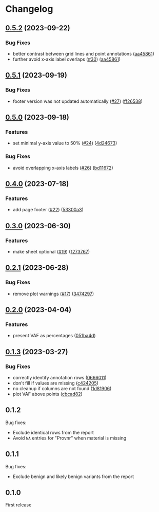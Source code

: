 # Changelog

## [0.5.2](https://github.com/gmc-norr/tumor-evolution/compare/v0.5.1...v0.5.2) (2023-09-22)


### Bug Fixes

* better contrast between grid lines and point annotations ([aa45861](https://github.com/gmc-norr/tumor-evolution/commit/aa45861b292f4a74132522c9fdd0eca8b00053a9))
* further avoid x-axis label overlaps ([#30](https://github.com/gmc-norr/tumor-evolution/issues/30)) ([aa45861](https://github.com/gmc-norr/tumor-evolution/commit/aa45861b292f4a74132522c9fdd0eca8b00053a9))

## [0.5.1](https://github.com/gmc-norr/tumor-evolution/compare/v0.5.0...v0.5.1) (2023-09-19)


### Bug Fixes

* footer version was not updated automatically ([#27](https://github.com/gmc-norr/tumor-evolution/issues/27)) ([ff26538](https://github.com/gmc-norr/tumor-evolution/commit/ff265384dd08dbffee8078db75cd801b748bec06))

## [0.5.0](https://github.com/gmc-norr/tumor-evolution/compare/v0.4.0...v0.5.0) (2023-09-18)


### Features

* set minimal y-axis value to 50% ([#24](https://github.com/gmc-norr/tumor-evolution/issues/24)) ([4d24673](https://github.com/gmc-norr/tumor-evolution/commit/4d24673349f86d6d6c73135c98e48664c5b95f9d))


### Bug Fixes

* avoid overlapping x-axis labels ([#26](https://github.com/gmc-norr/tumor-evolution/issues/26)) ([bd11672](https://github.com/gmc-norr/tumor-evolution/commit/bd116727194eacaac33d49a360d7442220393cb1))

## [0.4.0](https://github.com/gmc-norr/tumor-evolution/compare/v0.3.0...v0.4.0) (2023-07-18)


### Features

* add page footer ([#22](https://github.com/gmc-norr/tumor-evolution/issues/22)) ([53300a3](https://github.com/gmc-norr/tumor-evolution/commit/53300a3efb8e2fd256ee3c0a1a848e2bf659a24b))

## [0.3.0](https://github.com/gmc-norr/tumor-evolution/compare/v0.2.1...v0.3.0) (2023-06-30)


### Features

* make sheet optional ([#19](https://github.com/gmc-norr/tumor-evolution/issues/19)) ([1273767](https://github.com/gmc-norr/tumor-evolution/commit/1273767c45c3d5646f4d4b59d7d8fc56f98727ba))

## [0.2.1](https://github.com/gmc-norr/tumor-evolution/compare/v0.2.0...v0.2.1) (2023-06-28)


### Bug Fixes

* remove plot warnings ([#17](https://github.com/gmc-norr/tumor-evolution/issues/17)) ([3474297](https://github.com/gmc-norr/tumor-evolution/commit/3474297f58b242a2b2f5a826ecd889d7cdaaefbb))

## [0.2.0](https://github.com/gmc-norr/tumor-evolution/compare/v0.1.3...v0.2.0) (2023-04-04)


### Features

* present VAF as percentages ([051ba4d](https://github.com/gmc-norr/tumor-evolution/commit/051ba4dca9a07d01e6f7145dbfca6e40c443a4c7))

## [0.1.3](https://github.com/gmc-norr/tumor-evolution/compare/0.1.2...v0.1.3) (2023-03-27)


### Bug Fixes

* correctly identify annotation rows ([0666011](https://github.com/gmc-norr/tumor-evolution/commit/0666011a563006c98a48c12e886273260fc791f4))
* don't fill if values are missing ([c424205](https://github.com/gmc-norr/tumor-evolution/commit/c424205bfeaef6f14ab959794b9705e4a09403b9))
* no cleanup if columns are not found ([1d81906](https://github.com/gmc-norr/tumor-evolution/commit/1d819065d634735ace9d6dea9ad7c695b1c94e3f))
* plot VAF above points ([cbcad82](https://github.com/gmc-norr/tumor-evolution/commit/cbcad820435e114be31b5f1a600dab3dccdf30e2))

## 0.1.2

Bug fixes:

- Exclude identical rows from the report
- Avoid `NA` entries for "Provnr" when material is missing

## 0.1.1

Bug fixes:

- Exclude benign and likely benign variants from the report

## 0.1.0

First release
